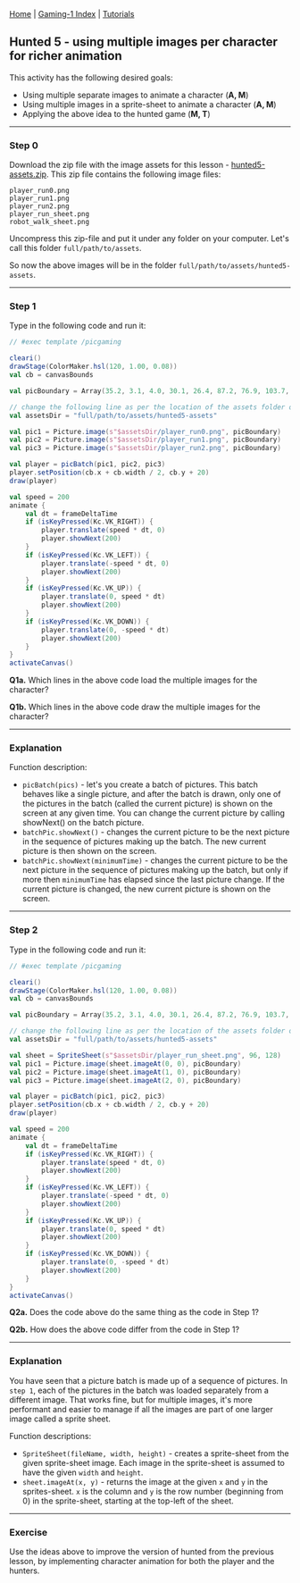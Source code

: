 <div class="nav">
  <a href="../../index.html">Home</a> | <a href="index.html">Gaming-1 Index</a> | <a href="../../tutorials-index.html">Tutorials</a>
</div>

## Hunted 5 - using multiple images per character for richer animation

This activity has the following desired goals:
* Using multiple separate images to animate a character (**A, M**)
* Using multiple images in a sprite-sheet to animate a character (**A, M**)
* Applying the above idea to the hunted game (**M, T**)

---

### Step 0

Download the zip file with the image assets for this lesson - [hunted5-assets.zip](hunted5-assets.zip). This zip file contains the following image files:
```
player_run0.png
player_run1.png
player_run2.png
player_run_sheet.png
robot_walk_sheet.png
```

Uncompress this zip-file and put it under any folder on your computer. Let's call this folder `full/path/to/assets`.

So now the above images will be in the folder `full/path/to/assets/hunted5-assets`.

---

### Step 1
Type in the following code and run it:

```scala
// #exec template /picgaming

cleari()
drawStage(ColorMaker.hsl(120, 1.00, 0.08))
val cb = canvasBounds

val picBoundary = Array(35.2, 3.1, 4.0, 30.1, 26.4, 87.2, 76.9, 103.7, 87.7, 25.5, 49.9, 2.0, 35.2, 3.1)

// change the following line as per the location of the assets folder on your computer
val assetsDir = "full/path/to/assets/hunted5-assets"

val pic1 = Picture.image(s"$assetsDir/player_run0.png", picBoundary)
val pic2 = Picture.image(s"$assetsDir/player_run1.png", picBoundary)
val pic3 = Picture.image(s"$assetsDir/player_run2.png", picBoundary)

val player = picBatch(pic1, pic2, pic3)
player.setPosition(cb.x + cb.width / 2, cb.y + 20)
draw(player)

val speed = 200
animate {
    val dt = frameDeltaTime
    if (isKeyPressed(Kc.VK_RIGHT)) {
        player.translate(speed * dt, 0)
        player.showNext(200)
    }
    if (isKeyPressed(Kc.VK_LEFT)) {
        player.translate(-speed * dt, 0)
        player.showNext(200)
    }
    if (isKeyPressed(Kc.VK_UP)) {
        player.translate(0, speed * dt)
        player.showNext(200)
    }
    if (isKeyPressed(Kc.VK_DOWN)) {
        player.translate(0, -speed * dt)
        player.showNext(200)
    }
}
activateCanvas()
```

**Q1a.** Which lines in the above code load the multiple images for the character?

**Q1b.** Which lines in the above code draw the multiple images for the character?

---

### Explanation

Function description:
* `picBatch(pics)` - let's you create a batch of pictures. This batch behaves like a single picture, and after the batch is drawn, only one of the pictures in the batch (called the current picture) is shown on the screen at any given time. You can change the current picture by calling showNext() on the batch picture.
* `batchPic.showNext()` - changes the current picture to be the next picture in the sequence of pictures making up the batch. The new current picture is then shown on the screen.
* `batchPic.showNext(minimumTime)` - changes the current picture to be the next picture in the sequence of pictures making up the batch, but only if more then `minimumTime` has elapsed since the last picture change. If the current picture is changed, the new current picture is shown on the screen.

---

### Step 2
Type in the following code and run it:

```scala
// #exec template /picgaming

cleari()
drawStage(ColorMaker.hsl(120, 1.00, 0.08))
val cb = canvasBounds

val picBoundary = Array(35.2, 3.1, 4.0, 30.1, 26.4, 87.2, 76.9, 103.7, 87.7, 25.5, 49.9, 2.0, 35.2, 3.1)

// change the following line as per the location of the assets folder on your computer
val assetsDir = "full/path/to/assets/hunted5-assets"

val sheet = SpriteSheet(s"$assetsDir/player_run_sheet.png", 96, 128)
val pic1 = Picture.image(sheet.imageAt(0, 0), picBoundary)
val pic2 = Picture.image(sheet.imageAt(1, 0), picBoundary)
val pic3 = Picture.image(sheet.imageAt(2, 0), picBoundary)

val player = picBatch(pic1, pic2, pic3)
player.setPosition(cb.x + cb.width / 2, cb.y + 20)
draw(player)

val speed = 200
animate {
    val dt = frameDeltaTime
    if (isKeyPressed(Kc.VK_RIGHT)) {
        player.translate(speed * dt, 0)
        player.showNext(200)
    }
    if (isKeyPressed(Kc.VK_LEFT)) {
        player.translate(-speed * dt, 0)
        player.showNext(200)
    }
    if (isKeyPressed(Kc.VK_UP)) {
        player.translate(0, speed * dt)
        player.showNext(200)
    }
    if (isKeyPressed(Kc.VK_DOWN)) {
        player.translate(0, -speed * dt)
        player.showNext(200)
    }
}
activateCanvas()
```

**Q2a.** Does the code above do the same thing as the code in Step 1?

**Q2b.** How does the above code differ from the code in Step 1?

---

### Explanation

You have seen that a picture batch is made up of a sequence of pictures. In `step 1`, each of the pictures in the batch was loaded separately from a different image. That works fine, but for multiple images, it's more performant and easier to manage if all the images are part of one larger image called a sprite sheet.

Function descriptions:
* `SpriteSheet(fileName, width, height)` - creates a sprite-sheet from the given sprite-sheet image. Each image in the sprite-sheet is assumed to have the given `width` and `height`.
* `sheet.imageAt(x, y)` - returns the image at the given `x` and `y` in the sprites-sheet. `x` is the column and `y` is the row number (beginning from 0) in the sprite-sheet, starting at the top-left of the sheet.

---

### Exercise

Use the ideas above to improve the version of hunted from the previous lesson, by implementing character animation for both the player and the hunters.